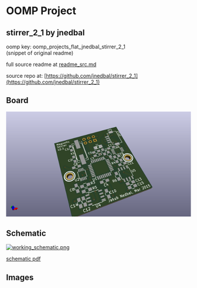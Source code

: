 # OOMP Project  
## stirrer_2_1  by jnedbal  
  
oomp key: oomp_projects_flat_jnedbal_stirrer_2_1  
(snippet of original readme)  
  
  
  full source readme at [readme_src.md](readme_src.md)  
  
source repo at: [https://github.com/jnedbal/stirrer_2_1](https://github.com/jnedbal/stirrer_2_1)  
## Board  
  
[![working_3d.png](working_3d_600.png)](working_3d.png)  
## Schematic  
  
[![working_schematic.png](working_schematic_600.png)](working_schematic.png)  
  
[schematic pdf](working_schematic.pdf)  
## Images  
